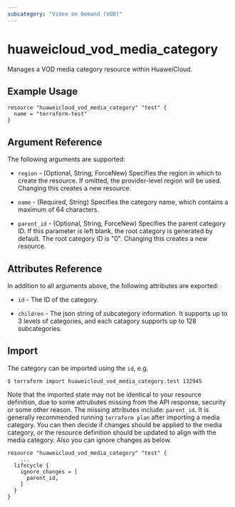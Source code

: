 ```yaml
---
subcategory: "Video on Demand (VOD)"
---
```


# huaweicloud_vod_media_category

Manages a VOD media category resource within HuaweiCloud.

## Example Usage

```hcl
resource "huaweicloud_vod_media_category" "test" {
  name = "terraform-test"
}
```

## Argument Reference

The following arguments are supported:

* `region` - (Optional, String, ForceNew) Specifies the region in which to create the resource. If omitted, the
  provider-level region will be used. Changing this creates a new resource.

* `name` - (Required, String) Specifies the category name, which contains a maximum of 64 characters.

* `parent_id` - (Optional, String, ForceNew) Specifies the parent category ID. If this parameter is left blank,
  the root category is generated by default. The root category ID is "0". Changing this creates a new resource.

## Attributes Reference

In addition to all arguments above, the following attributes are exported:

* `id` - The ID of the category.

* `children` - The json string of subcategory information. It supports up to 3 levels of categories,
  and each catagory supports up to 128 subcategories.

## Import

The category can be imported using the `id`, e.g.

```
$ terraform import huaweicloud_vod_media_category.test 132945
```

Note that the imported state may not be identical to your resource definition, due to some attrubutes missing from the
API response, security or some other reason. The missing attributes include: `parent_id`.
It is generally recommended running `terraform plan` after importing a media category.
You can then decide if changes should be applied to the media category, or the resource
definition should be updated to align with the media category. Also you can ignore changes as below.

```
resource "huaweicloud_vod_media_category" "test" {
    ...
  lifecycle {
    ignore_changes = [
      parent_id,
    ]
  }
}
```
